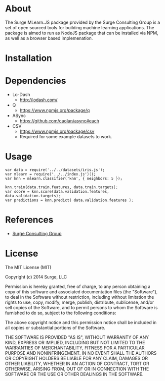 About
=====

The Surge MLearn.JS package provided by the Surge Consulting Group is a set of open sourced tools for building machine learning applications. The package is aimed to run as NodeJS package that can be installed via NPM, as well as a browser based implemenation.

Installation
============

Dependencies
============

* Lo-Dash
	- http://lodash.com/
* Q
	- https://www.npmjs.org/package/q
* ASync
	- https://github.com/caolan/async#each
* CSV
	- https://www.npmjs.org/package/csv
	- Required for some example datasets to work.

Usage
============

    var data = require('../../datasets/iris.js');
    var mlearn = require('../../index.js')();
    var knn = mlearn.classifier('knn', { neighbors: 5 });
    
    knn.train(data.train.features, data.train.targets);
    var score = knn.score(data.validation.features, data.validation.targets);
    var predictions = knn.predict( data.validation.features );

References
==========
 * [Surge Consulting Group](http://www.surgeforward.com/)

License
=====
The MIT License (MIT)

Copyright (c) 2014 Surge, LLC

Permission is hereby granted, free of charge, to any person obtaining a copy
of this software and associated documentation files (the "Software"), to deal
in the Software without restriction, including without limitation the rights
to use, copy, modify, merge, publish, distribute, sublicense, and/or sell
copies of the Software, and to permit persons to whom the Software is
furnished to do so, subject to the following conditions:

The above copyright notice and this permission notice shall be included in
all copies or substantial portions of the Software.

THE SOFTWARE IS PROVIDED "AS IS", WITHOUT WARRANTY OF ANY KIND, EXPRESS OR
IMPLIED, INCLUDING BUT NOT LIMITED TO THE WARRANTIES OF MERCHANTABILITY,
FITNESS FOR A PARTICULAR PURPOSE AND NONINFRINGEMENT. IN NO EVENT SHALL THE
AUTHORS OR COPYRIGHT HOLDERS BE LIABLE FOR ANY CLAIM, DAMAGES OR OTHER
LIABILITY, WHETHER IN AN ACTION OF CONTRACT, TORT OR OTHERWISE, ARISING FROM,
OUT OF OR IN CONNECTION WITH THE SOFTWARE OR THE USE OR OTHER DEALINGS IN
THE SOFTWARE.
